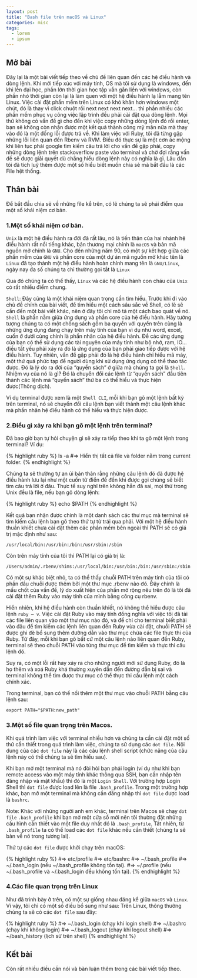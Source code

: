 ```yaml
---
layout: post
title: "Bash file trên macOS và Linux"
categories: misc
tags:
  - lorem
  - ipsum
---
```



## Mở bài

Đây lại là một bài viết tiếp theo về chủ đề liên quan đến các hệ điều hành và dòng lệnh. Khi mới tiếp xúc với máy tính, OS mà tôi sử dụng là windows, đến khi lên đại học, phần lớn thời gian học tập vẫn gắn liền với windows, còn phần nhỏ thời gian còn lại là làm quen với một hệ điều hành lạ lẫm mang tên Linux. Việc cài đặt phần mềm trên Linux có khó khăn hơn windows một chút, đó là thay vì click chuột rồi next next next next... thì phần nhiều các phần mềm phục vụ công việc lập trình đều phải cài đặt qua dòng lệnh. Mọi thứ không có vấn đề gì cho đến khi việc copy những dòng lệnh đó rồi enter, bạn sẽ không còn nhận được một kết quả thành công mỹ mãn nữa mà thay vào đó là một đống lỗi được trả về. 
Khi làm việc với Ruby, tôi đã từng gặp những lỗi liên quan đến Rbenv và RVM. Điều đó thực sự là một cơn ác mộng khi liên tục phải google tìm kiếm câu trả lời cho vấn đề gặp phải, copy những dòng lệnh trên stackoverflow paste vào terminal và chờ đợi rằng vấn đề sẽ được giải quyết dù chẳng hiểu dòng lệnh này có nghĩa là gì. Lâu dần tôi đã tích luỹ thêm được một số hiểu biết muốn chia sẻ mà bắt đầu là các File hệt thống.

## Thân bài

Để bắt đầu chia sẻ về những file kể trên, có lẽ chúng ta sẽ phải điểm qua một số khái niệm cơ bản.

### 1.Một số khái niệm cơ bản.

`Unix` là một hệ điều hành ra đời đã rất lâu, nó là tiền thân của hai nhánh hệ điều hành rất nổi tiếng khác, bản thương mại chính là `macOS` và bản mã nguồn mở chính là `GNU`. Cho đến những năm 90, có một sự kết hợp giữa các phần mềm của `GNU` và phần core của một dự án mã nguồn mở khác tên là `Linux` đã tạo thành một hệ điều hành hoàn chỉnh mang tên là `GNU/Linux`, ngày nay đa số chúng ta chỉ thường gọi tắt là `Linux`

Qua đó chúng ta có thể thấy, `Linux` và các hệ điều hành con cháu của `Unix` có rất nhiều điểm chung.

`Shell`: Đây cũng là một khái niệm quan trọng cần tìm hiểu. Trước khi đi vào chủ đề chính của bài viết, để tìm hiểu một cách sâu sắc về Shell, có lẽ sẽ cần đến một bài viết khác, nên ở đây tôi chỉ mô tả một cách bao quát về nó. `Shell` là phần nằm giữa ứng dụng và phần core của hệ điều hành. Hãy tưởng tượng chúng ta có một chồng sách gồm ba quyển với quyển trên cùng là những ứng dụng đang chạy trên máy tính của bạn vì dụ như word, excel, cuốn ở dưới cùng chính là phần nhân của hệ điều hành. Để các ứng dụng của bạn có thể sử dụng các tài nguyên của máy tính như bộ nhớ, ram, IO... điều tất yếu phải xảy ra đó là ứng dụng của bạn phải giao tiếp được với hệ điều hành. Tuy nhiên, vấn đề gặp phải đó là hệ điều hành chỉ hiểu mã máy, một thứ quá phức tạp để người dùng khi sử dụng ứng dụng có thể thao tác được. Đó là lý do ra đời của “quyển sách” ở giữa mà chúng ta gọi là `Shell`. Nhiệm vụ của nó là gì? Đó là chuyển đổi các lệnh từ “quyển sách” đầu tiên thành các lệnh mà “quyển sách” thứ ba có thể hiểu và thực hiện được(Thông dịch).

Ví dụ terminal được xem là một `Shell CLI`, mỗi khi bạn gõ một lệnh bất kỳ trên terminal, nó sẽ chuyển đổi câu lệnh bạn viết thành một câu lệnh khác mà phần nhân hệ điều hành có thể hiểu và thực hiện được.

### 2.Điều gì xảy ra khi bạn gõ một lệnh trên terminal?

Đã bao giờ bạn tự hỏi chuyện gì sẽ xảy ra tiếp theo khi ta gõ một lệnh trong terminal? Ví dụ:

{% highlight ruby %}
ls -a
#=> Hiển thị tất cả file và folder nằm trong current folder.
{% endhighlight %}

Chúng ta sẽ thường tự an ủi bản thân rằng những câu lệnh đó đã được hệ điều hành lưu lại như một cuốn từ điển để đến khi được gọi chúng sẽ biết tìm câu trả lời ở đâu. Thực tế suy nghĩ trên không hẳn đã sai, mọi thứ trong Unix đều là file, nếu bạn gõ dòng lệnh:

{% highlight ruby %}
echo $PATH
{% endhighlight %}

Kết quả bạn nhận được chính là một danh sách các thư mục mà terminal sẽ tìm kiếm câu lệnh bạn gõ theo thứ tự từ trái qua phải. Với một hệ điều hành thuần khiết chưa cài đặt thêm các phần mềm bên ngoài thì PATH sẽ có giá trị mặc định như sau:

`/usr/local/bin:/usr/bin:/bin:/usr/sbin:/sbin`

Còn trên máy tính của tôi thì PATH lại có giá trị là:

`/Users/admin/.rbenv/shims:/usr/local/bin:/usr/bin:/bin:/usr/sbin:/sbin`

Có một sự khác biệt nhỏ, ta có thể thấy chuỗi PATH trên máy tính của tôi có phần đầu chuỗi được thêm bởi một thư mục .rbenv nào đó. Đây chính là mấu chốt của vấn đề, lý do xuất hiện của phần mở rộng nêu trên đó là tôi đã cài đặt thêm Ruby vào máy tính của mình bằng công cụ rbenv.

Hiển nhiên, khi hệ điều hành còn thuần khiết, nó không thể hiểu được câu lệnh `ruby – v`. Việc cài đặt Ruby vào máy tính đồng nghĩa với việc tôi đã tải các file liên quan vào một thư mục nào đó, và để chỉ cho terminal biết phải vào đâu để tìm kiếm các lệnh liên quan đến Ruby vừa cài đặt, chuỗi PATH sẽ được ghi đè bổ sung thêm đường dẫn vào thư mục chứa các file thực thi của Ruby. Từ đây, mỗi khi bạn gõ bất cứ một câu lệnh nào liên quan đến Ruby, terminal sẽ theo chuỗi PATH vào từng thư mục để tìm kiếm và thực thi câu lệnh đó.

Suy ra, có một lỗi rất hay xảy ra cho những người mới sử dụng Ruby, đó là họ thêm và xoá Ruby khá thường xuyên dẫn đến đường dẫn bị sai và terminal không thể tìm được thư mục có thể thực thi câu lệnh một cách chính xác.

Trong terminal, bạn có thể nối thêm một thư mục vào chuỗi PATH bằng câu lệnh sau:

`export PATH="$PATH:new_path"`	

### 3.Một số file quan trọng trên Macos.

Khi quá trình làm việc với terminal nhiều hơn và chúng ta cần cài đặt một số thứ cần thiết trong quá trình làm việc, chúng ta sử dụng các `dot file`. Nội dung của các `dot file` này là các câu lệnh shell script (chức năng của câu lệnh này có thể chúng ta sẽ tìm hiểu sau). 

Khi bạn mở một terminal mà nó đòi hỏi bạn phải login (ví dụ như khi bạn remote access vào một máy tính khác thông qua SSH, bạn cần nhập tên đăng nhập và mật khẩu) thì đó là một `Login Shell`. 
Với trường hợp Login Shell thì `dot file` được load lên là file `.bash_profile`.
Trong một trường hợp khác, bạn mở một terminal mà không cần đăng nhập thì `dot file` được load là  `bashrc`.

Note: Khác với những người anh em khác, terminal trên Macos sẽ chạy `dot file` `.bash_profile` khi bạn mở một cửa sổ mới nên tôi thường đặt những cấu hình cần thiết vào một file duy nhất đó là `.bash_profile`. Tất nhiên, từ `.bash_profile` ta có thể load các `dot file` khác nếu cần thiết (chúng ta sẽ bàn về nó trong tương lai).

Thứ tự các `dot file` được khởi chạy trên macOS:

{% highlight ruby %}
#=> etc/profile
#=> etc/bashrc
#=> ~/.bash_profile 
#=> ~/.bash_login (nếu ~/.bash_profile không tồn tại).
#=> ~/.profile (nếu ~/.bash_profile và ~/.bash_login đều không tồn tại).
{% endhighlight %}

### 4.Các file quan trọng trên Linux

Như đã trình bày ở trên, có một sự giống nhau đáng kể giữa `macOS` và `Linux`. Vì vậy, tôi chỉ có một số điều bổ sung như sau: Trên Linux, thông thường chúng ta sẽ có các `dot file` sau đây:

{% highlight ruby %}
#=> ~/.bash_login (chạy khi login shell)
#=> ~/.bashrc (chạy khi không login)
#=> ~/.bash_logout (chạy khi logout shell)
#=> ~/bash_history (lịch sử trên shell) 
{% endhighlight %}

## Kết bài

Còn rất nhiều điều cần nói và bàn luận thêm trong các bài viết tiếp theo.
